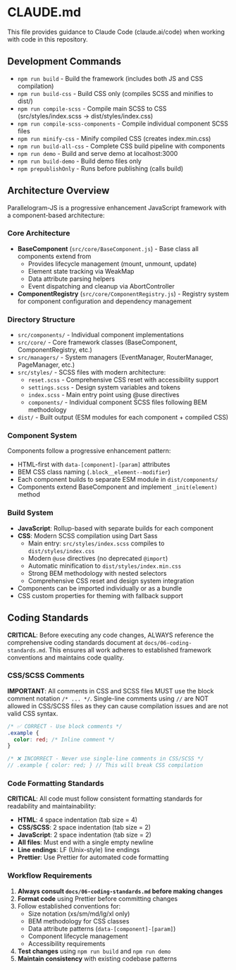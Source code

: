 # CLAUDE.md

This file provides guidance to Claude Code (claude.ai/code) when working with code in this repository.

## Development Commands

- `npm run build` - Build the framework (includes both JS and CSS compilation)
- `npm run build-css` - Build CSS only (compiles SCSS and minifies to dist/)
- `npm run compile-scss` - Compile main SCSS to CSS (src/styles/index.scss → dist/styles/index.css)
- `npm run compile-scss-components` - Compile individual component SCSS files
- `npm run minify-css` - Minify compiled CSS (creates index.min.css)
- `npm run build-all-css` - Complete CSS build pipeline with components
- `npm run demo` - Build and serve demo at localhost:3000
- `npm run build-demo` - Build demo files only
- `npm prepublishOnly` - Runs before publishing (calls build)

## Architecture Overview

Parallelogram-JS is a progressive enhancement JavaScript framework with a component-based architecture:

### Core Architecture

- **BaseComponent** (`src/core/BaseComponent.js`) - Base class all components extend from
  - Provides lifecycle management (mount, unmount, update)
  - Element state tracking via WeakMap
  - Data attribute parsing helpers
  - Event dispatching and cleanup via AbortController
- **ComponentRegistry** (`src/core/ComponentRegistry.js`) - Registry system for component configuration and dependency management

### Directory Structure

- `src/components/` - Individual component implementations
- `src/core/` - Core framework classes (BaseComponent, ComponentRegistry, etc.)
- `src/managers/` - System managers (EventManager, RouterManager, PageManager, etc.)
- `src/styles/` - SCSS files with modern architecture:
  - `reset.scss` - Comprehensive CSS reset with accessibility support
  - `settings.scss` - Design system variables and tokens
  - `index.scss` - Main entry point using @use directives
  - `components/` - Individual component SCSS files following BEM methodology
- `dist/` - Built output (ESM modules for each component + compiled CSS)

### Component System

Components follow a progressive enhancement pattern:

- HTML-first with `data-[component]-[param]` attributes
- BEM CSS class naming (`.block__element--modifier`)
- Each component builds to separate ESM module in `dist/components/`
- Components extend BaseComponent and implement `_init(element)` method

### Build System

- **JavaScript**: Rollup-based with separate builds for each component
- **CSS**: Modern SCSS compilation using Dart Sass
  - Main entry: `src/styles/index.scss` compiles to `dist/styles/index.css`
  - Modern `@use` directives (no deprecated `@import`)
  - Automatic minification to `dist/styles/index.min.css`
  - Strong BEM methodology with nested selectors
  - Comprehensive CSS reset and design system integration
- Components can be imported individually or as a bundle
- CSS custom properties for theming with fallback support

## Coding Standards

**CRITICAL**: Before executing any code changes, ALWAYS reference the comprehensive coding standards document at `docs/06-coding-standards.md`. This ensures all work adheres to established framework conventions and maintains code quality.

### CSS/SCSS Comments

**IMPORTANT**: All comments in CSS and SCSS files MUST use the block comment notation `/* ... */`. Single-line comments using `//` are NOT allowed in CSS/SCSS files as they can cause compilation issues and are not valid CSS syntax.

```scss
/* ✅ CORRECT - Use block comments */
.example {
  color: red; /* Inline comment */
}

/* ❌ INCORRECT - Never use single-line comments in CSS/SCSS */
// .example { color: red; } // This will break CSS compilation
```

### Code Formatting Standards

**CRITICAL**: All code must follow consistent formatting standards for readability and maintainability:

- **HTML**: 4 space indentation (tab size = 4)
- **CSS/SCSS**: 2 space indentation (tab size = 2)
- **JavaScript**: 2 space indentation (tab size = 2)
- **All files**: Must end with a single empty newline
- **Line endings**: LF (Unix-style) line endings
- **Prettier**: Use Prettier for automated code formatting

### Workflow Requirements

1. **Always consult `docs/06-coding-standards.md` before making changes**
2. **Format code** using Prettier before committing changes
3. Follow established conventions for:
   - Size notation (xs/sm/md/lg/xl only)
   - BEM methodology for CSS classes
   - Data attribute patterns (`data-[component]-[param]`)
   - Component lifecycle management
   - Accessibility requirements
4. **Test changes** using `npm run build` and `npm run demo`
5. **Maintain consistency** with existing codebase patterns
